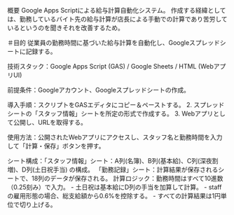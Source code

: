 概要
Google Apps Scriptによる給与計算自動化システム。
作成する経緯としては、勤務しているバイト先の給与計算が店長による手動での計算であり苦労しているというのを聞きそれを改善するため。

＃目的
従業員の勤務時間に基づいた給与計算を自動化し、Googleスプレッドシートに記録する。

技術スタック：Google Apps Script (GAS) / Google Sheets / HTML (WebアプリUI)

前提条件：Googleアカウント、Googleスプレッドシートの作成。

導入手順：スクリプトをGASエディタにコピー＆ペーストする。 2. スプレッドシートの「スタッフ情報」シートを所定の形式で作成する。 3. Webアプリとして公開し、URLを取得する。

使用方法：公開されたWebアプリにアクセスし、スタッフ名と勤務時間を入力して「計算・保存」ボタンを押す。

シート構成：「スタッフ情報」シート：A列(名簿)、B列(基本給)、C列(深夜割増)、D列(土日祝手当) の構成。 「勤務記録」シート：計算結果が保存されるシートで、18列のデータが保存される。
計算ロジック：勤務時間はすべて10進数（0.25刻み）で入力。 - 土日祝は基本給にD列の手当を加算して計算。 - staff の雇用形態の場合、総支給額から0.6%を控除する。 - すべての計算結果は1円単位で切り上げる。
